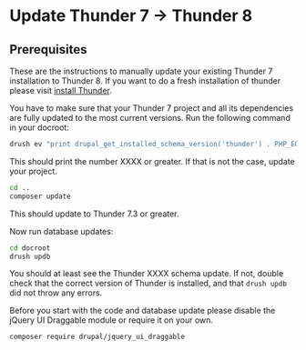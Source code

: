 # Update Thunder 7 -> Thunder 8

## Prerequisites

These are the instructions to manually update your existing Thunder 7 installation to Thunder 8. If
you want to do a fresh installation of thunder please visit [install Thunder](../setup.md#install-thunder).

You have to make sure that your Thunder 7 project and all its dependencies are fully updated to the most current
versions. Run the following command in your docroot:

```bash
drush ev "print drupal_get_installed_schema_version('thunder') . PHP_EOL;"
```

This should print the number XXXX or greater. If that is not the case, update your project.

```bash
cd ..
composer update
```

This should update to Thunder 7.3 or greater.

Now run database updates:

```bash
cd docroot
drush updb
```

You should at least see the Thunder XXXX schema update. If not, double check that the correct version of Thunder
is installed, and that `drush updb` did not throw any errors.

Before you start with the code and database update please disable the jQuery UI Draggable module or require it on your own.

```bash
composer require drupal/jquery_ui_draggable
```


